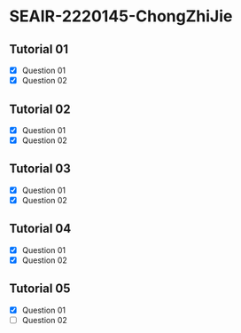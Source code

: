 # SEAIR-2220145-ChongZhiJie
## Tutorial 01
- [x] Question 01
- [X] Question 02
## Tutorial 02
- [x] Question 01
- [X] Question 02
## Tutorial 03
- [x] Question 01
- [X] Question 02
## Tutorial 04
- [X] Question 01
- [X] Question 02
## Tutorial 05
- [X] Question 01
- [ ] Question 02

